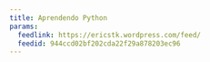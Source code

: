```yaml
---
title: Aprendendo Python
params:
  feedlink: https://ericstk.wordpress.com/feed/
  feedid: 944ccd02bf202cda22f29a878203ec96
---
```


